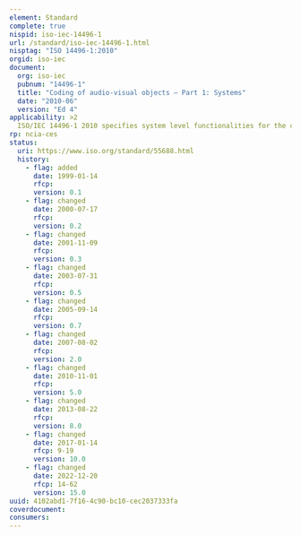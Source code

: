 ```yaml
---
element: Standard
complete: true
nispid: iso-iec-14496-1
url: /standard/iso-iec-14496-1.html
nisptag: "ISO 14496-1:2010"
orgid: iso-iec
document:
  org: iso-iec
  pubnum: "14496-1"
  title: "Coding of audio-visual objects — Part 1: Systems"
  date: "2010-06"
  version: "Ed 4"
applicability: >2
  ISO/IEC 14496-1 2010 specifies system level functionalities for the communication of interactive audio-visual scenes, i.e. the coded representation of information related to the management of data streams (synchronization, identification, description and association of stream content).
rp: ncia-ces
status:
  uri: https://www.iso.org/standard/55688.html
  history: 
    - flag: added
      date: 1999-01-14
      rfcp: 
      version: 0.1
    - flag: changed
      date: 2000-07-17
      rfcp: 
      version: 0.2
    - flag: changed
      date: 2001-11-09
      rfcp: 
      version: 0.3
    - flag: changed
      date: 2003-07-31
      rfcp: 
      version: 0.5
    - flag: changed
      date: 2005-09-14
      rfcp: 
      version: 0.7
    - flag: changed
      date: 2007-08-02
      rfcp: 
      version: 2.0
    - flag: changed
      date: 2010-11-01
      rfcp: 
      version: 5.0
    - flag: changed
      date: 2013-08-22
      rfcp: 
      version: 8.0
    - flag: changed
      date: 2017-01-14
      rfcp: 9-19
      version: 10.0
    - flag: changed
      date: 2022-12-20
      rfcp: 14-62
      version: 15.0
uuid: 4102abd1-7f16-4c90-bc10-cec2037333fa
coverdocument:
consumers:
---
```

